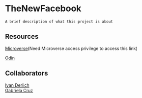 # TheNewFacebook

    A brief description of what this project is about

## Resources

[Microverse](https://microverse.pathwright.com/library/fast-track-curriculum/69047/path/step/49736080/)(Need Microverse access privilege to access this link)

[Odin ](https://www.theodinproject.com/courses/ruby-on-rails/lessons/final-project)

## Collaborators

[Ivan Derlich](https://github.com/IvanDerlich/) <br>
[Gabriela Cruz](https://github.com/ViriCruz/)